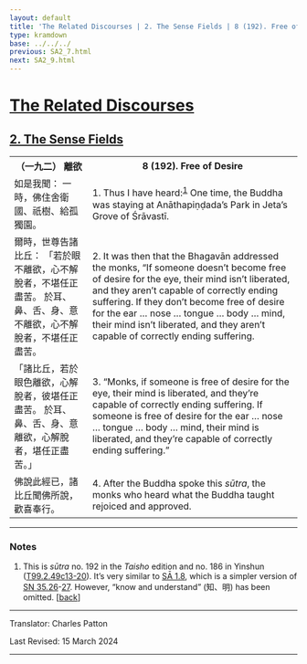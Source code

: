 ```yaml
---
layout: default
title: 'The Related Discourses | 2. The Sense Fields | 8 (192). Free of Desire'
type: kramdown
base: ../../../
previous: SA2_7.html
next: SA2_9.html
---
```


<h1><a href='../index.html'>The Related Discourses</a></h1>
<h2><a href='index.html'>2. The Sense Fields</a></h2>

<table class="trans">
  <th class='ch'>（一九二） 離欲</th>
  <th class='en'>8 (192). Free of Desire</th>
  <tr>
    <td class="ch" title='t99.2.49c13'>如是我聞： 一時，佛住舍衛國、祇樹、給孤獨園。</td>
    <td id='p1'>1. Thus I have heard:<sup id="ref1"><a href="#n1">1</a></sup> One time, the Buddha was staying at Anāthapiṇḍada’s Park in Jeta’s Grove of Śrāvastī.</td>
  </tr>
  <tr>
    <td class="ch" title='t99.2.49c14'>爾時，世尊告諸比丘： 「若於眼不離欲，心不解脫者，不堪任正盡苦。 於耳、鼻、舌、身、意不離欲，心不解脫者，不堪任正盡苦。</td>
    <td id='p2'>2. It was then that the Bhagavān addressed the monks, “If someone doesn’t become free of desire for the eye, their mind isn’t liberated, and they aren’t capable of correctly ending suffering. If they don’t become free of desire for the ear … nose … tongue … body … mind, their mind isn’t liberated, and they aren’t capable of correctly ending suffering.</td>
  </tr>
  <tr>
    <td class="ch" title='t99.2.49c17'>「諸比丘，若於眼色離欲，心解脫者，彼堪任正盡苦。 於耳、鼻、舌、身、意離欲，心解脫者，堪任正盡苦。」</td>
    <td id='p3'>3. “Monks, if someone is free of desire for the eye, their mind is liberated, and they’re capable of correctly ending suffering. If someone is free of desire for the ear … nose … tongue … body … mind, their mind is liberated, and they’re capable of correctly ending suffering.”</td>
  </tr>
  <tr>
    <td class="ch" title='t99.2.49c19'>佛說此經已，諸比丘聞佛所說，歡喜奉行。</td>
    <td id='p4'>4. After the Buddha spoke this <em>sūtra</em>, the monks who heard what the Buddha taught rejoiced and approved.</td>
  </tr>
</table>

<hr/>

<h3 id="notes">Notes</h3>

<ol>
<li id="n1">This is <em>sūtra</em> no. 192 in the <cite>Taisho</cite> edition and no. 186 in Yinshun (<a href="https://cbetaonline.dila.edu.tw/zh/T02n0099_p0049c13" target="_blank">T99.2.49c13-20</a>). It’s very similar to <a href="../01/SA1_8.html" target="_blank">SĀ 1.8</a>, which is a simpler version of <a href="https://suttacentral.net/sn35.26" target="_blank">SN 35.26</a>-<a href="https://suttacentral.net/sn35.27" target="_blank">27</a>. However, “know and understand” (知、明) has been omitted. [<a href="#ref1">back</a>]</li>
</ol>
<hr/>

<p class="translator">Translator: Charles Patton</p>
<p class='revised'>Last Revised: 15 March 2024</p>

<hr/>